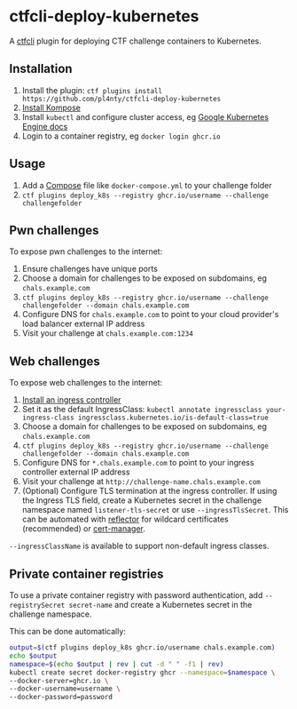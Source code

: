 # ctfcli-deploy-kubernetes
A [ctfcli](https://github.com/CTFd/ctfcli) plugin for deploying CTF challenge containers to Kubernetes.

## Installation
1. Install the plugin: `ctf plugins install https://github.com/pl4nty/ctfcli-deploy-kubernetes`
2. [Install Kompose](https://kompose.io/installation/)
3. Install `kubectl` and configure cluster access, eg [Google Kubernetes Engine docs](https://cloud.google.com/kubernetes-engine/docs/how-to/cluster-access-for-kubectl)
4. Login to a container registry, eg `docker login ghcr.io`

## Usage
1. Add a [Compose](https://www.compose-spec.io/) file like `docker-compose.yml` to your challenge folder
2. `ctf plugins deploy_k8s --registry ghcr.io/username --challenge challengefolder`

## Pwn challenges
To expose pwn challenges to the internet:

1. Ensure challenges have unique ports
2. Choose a domain for challenges to be exposed on subdomains, eg `chals.example.com`
3. `ctf plugins deploy_k8s --registry ghcr.io/username --challenge challengefolder --domain chals.example.com`
4. Configure DNS for `chals.example.com` to point to your cloud provider's load balancer external IP address
5. Visit your challenge at `chals.example.com:1234`

## Web challenges
To expose web challenges to the internet:

1. [Install an ingress controller](https://kubernetes.io/docs/concepts/services-networking/ingress-controllers/)
2. Set it as the default IngressClass: `kubectl annotate ingressclass your-ingress-class ingressclass.kubernetes.io/is-default-class=true`
3. Choose a domain for challenges to be exposed on subdomains, eg `chals.example.com`
4. `ctf plugins deploy_k8s --registry ghcr.io/username --challenge challengefolder --domain chals.example.com`
5. Configure DNS for `*.chals.example.com` to point to your ingress controller external IP address
6. Visit your challenge at `http://challenge-name.chals.example.com`
7. (Optional) Configure TLS termination at the ingress controller. If using the Ingress TLS field, create a Kubernetes secret in the challenge namespace named `listener-tls-secret` or use `--ingressTlsSecret`. This can be automated with [reflector](https://github.com/emberstack/kubernetes-reflector) for wildcard certificates (recommended) or [cert-manager](https://cert-manager.io/).

`--ingressClassName` is available to support non-default ingress classes.

## Private container registries
To use a private container registry with password authentication, add `--registrySecret secret-name` and create a Kubernetes secret in the challenge namespace. 

This can be done automatically:

```sh
output=$(ctf plugins deploy_k8s ghcr.io/username chals.example.com)
echo $output
namespace=$(echo $output | rev | cut -d " " -f1 | rev)
kubectl create secret docker-registry ghcr --namespace=$namespace \
--docker-server=ghcr.io \
--docker-username=username \
--docker-password=password
```
